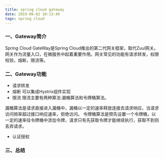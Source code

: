 ```yaml
---
title: spring cloud gateway
date: 2019-06-02 10:13:49
tags: spring cloud
---
```

### 一、Gateway简介
Spring Cloud GateWay是Spring Cloud推出的第二代网关框架，取代Zuul网关。网关作为流量入口，在微服务中起着重要作用。网关常见的功能有请求转发，权限校验，熔断，限流等。

<!--more-->

### 二、Gateway功能
* 请求转发
* 熔断
可以集成Hystrix组件实现
* 限流
限流主要有两种算法:漏桶算法和令牌桶算法。

漏桶算法是请求直接进入漏桶中，漏桶以一定的速率释放连接去请求响应，当请求访问频率超过接口响应速率，拒绝访问。
令牌桶算法是预先设置一个令牌桶，以一定的速率往令牌桶中添加令牌，请求只有先获取令牌才能继续执行，获取不到则丢弃请求。
* 认证授权

### 三、总结